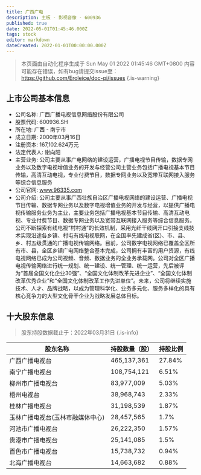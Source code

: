 ```yaml
---
title: 广西广电
description: 主板 - 影视音像 - 600936
published: true
date: 2022-05-01T01:45:46.000Z
tags: stock
editor: markdown
dateCreated: 2022-01-01T00:00:00.000Z
---
```


> 本页面由自动化程序生成于 Sun May 01 2022 01:45:46 GMT+0800
> 内容可能存在错误，如有bug请提交issue至：https://github.com/Eroleice/doc-pi/issues
{.is-warning}

## 上市公司基本信息
- 公司名称: 广西广播电视信息网络股份有限公司
- 股票代码: 600936.SH
- 所在地: 广西 - 南宁市
- 成立日期: 2000年03月16日
- 注册资本: 167,102.624万元
- 法定代表人: 谢向阳
- 主营业务: 公司主要从事广电网络的建设运营，广播电视节目传输，数据专网业务以及数字电视增值业务的开发与经营公司主营业务包括广播电视基本节目传输，高清互动电视，专业付费节目，数据专网业务以及宽带互联网接入服务等综合信息服务
- 公司官网: www.96335.com
- 公司介绍: 公司主要从事广西壮族自治区广播电视网络的建设运营、广播电视节目传输、数据专网业务以及数字电视增值业务的开发与经营，以提供广播电视传输服务业务为主业，主要业务包括广播电视基本节目传输、高清互动电视、专业付费节目、数据专网业务以及宽带互联网接入服务等综合信息服务。公司不断探索有线电视“村村通”的长效机制，采用光纤干线网开口引接支线技术实现沿途各乡镇、村屯有线电视联网，在全国率先建成省(区)、市、县、乡、村五级贯通的广播电视传输网络。目前，公司数字电视网络已覆盖全区所有市、县，全区乡镇广电网络整合基本完成，公司拥有丰富的用户资源，有线电视网络已成为公司视频、音频、数据业务的全业务承载网。公司对全区广播电视传输网络进行统一规划、统一建设、统一管理、统一运营，先后被评为“首届全国文化企业30强”、“全国文化体制改革先进企业”、“全国文化体制改革优秀企业”和“全国文化体制改革工作先进单位”。未来，公司将继续实施技术、人才、品牌战略，以成为管理科学化、业务多元化、服务多样化的具有核心竞争力的大型文化骨干企业为战略发展总体目标。


## 十大股东信息
> 股东持股数据截止于：2022年03月31日
{.is-info}

| 股东名称 | 持股数量（股） | 持股比例 |
| --- | --- | --- |
| 广西广播电视台 | 465,137,361 | 27.84% |
| 南宁广播电视台 | 108,754,121 | 6.51% |
| 柳州市广播电视台 | 83,977,009 | 5.03% |
| 梧州电视台 | 38,968,743 | 2.33% |
| 桂林广播电视台 | 31,198,539 | 1.87% |
| 玉林广播电视台(玉林市融媒体中心) | 28,457,565 | 1.7% |
| 河池市广播电视台 | 26,222,350 | 1.57% |
| 贵港市广播电视台 | 25,141,085 | 1.5% |
| 百色市广播电视台 | 15,738,732 | 0.94% |
| 北海广播电视台 | 14,663,682 | 0.88% |




